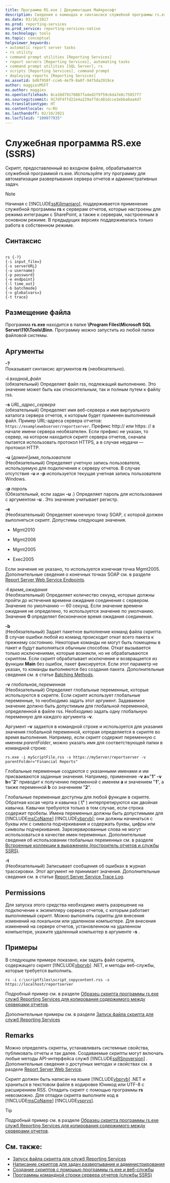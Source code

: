 ```yaml
---
title: Программа RS.exe | Документация Майкрософт
description: Сведения о командах и синтаксисе служебной программы rs.exe, которая обрабатывает сценарии, используемые для автоматизации развертывания сервера отчетов и административных задач.
ms.date: 03/16/2017
ms.prod: reporting-services
ms.prod_service: reporting-services-native
ms.technology: tools
ms.topic: conceptual
helpviewer_keywords:
- automatic report server tasks
- rs utility
- command prompt utilities [Reporting Services]
- report servers [Reporting Services], automating tasks
- command prompt utilities [SQL Server], rs
- scripts [Reporting Services], command prompt
- deploying reports [Reporting Services]
ms.assetid: bd6f958f-cce6-4e79-8a0f-9475da2919ce
author: maggiesMSFT
ms.author: maggies
ms.openlocfilehash: 8ca10d79178887fa4ed2f9f59c6da7e8c75057f7
ms.sourcegitcommit: 917df4ffd22e4a229af7dc481dcce3ebba0aa4d7
ms.translationtype: HT
ms.contentlocale: ru-RU
ms.lasthandoff: 02/10/2021
ms.locfileid: "100077935"
---
```

# <a name="rsexe-utility-ssrs"></a>Служебная программа RS.exe (SSRS)
  Скрипт, предоставленный во входном файле, обрабатывается служебной программой rs.exe. Используйте эту программу для автоматизации развертывания сервера отчетов и административных задач.  
  
> [!NOTE]  
>  Начиная с [!INCLUDE[ssKilimanjaro](../../includes/sskilimanjaro-md.md)], поддерживается применение служебной программы **rs** к серверам отчетов, которые настроены для режима интеграции с SharePoint, а также к серверам, настроенным в основном режиме. В предыдущих версиях поддерживалась только работа в собственном режиме.  
  
## <a name="syntax"></a>Синтаксис  
  
```  
  
rs {-?}  
{-i input_file=}  
{-s serverURL}  
{-u username}  
{-p password}  
{-e endpoint}  
{-l time_out}  
{-b batchmode}  
{-v globalvars=}  
{-t trace}  
```  
  
##  <a name="file-location"></a><a name="bkmk_filelocation"></a> Размещение файла  
 Программа **rs.exe** находится в папке **\Program Files\Microsoft SQL Server\110\Tools\Binn**. Программу можно запустить из любой папки файловой системы.  
  
##  <a name="arguments"></a><a name="bkmk_arguments"></a> Аргументы  
 **-?**  
 Показывает синтаксис аргументов **rs** (необязательно).  
  
 **-i** *входной_файл*  
 (обязательный) Определяет файл rss, подлежащий выполнению. Это значение может быть как относительным, так и полным путем к файлу rss.  
  
 **-s** *URL_адрес_сервера*  
 (обязательный) Определяет имя веб-сервера и имя виртуального каталога сервера отчетов, к которым будет применен выполняемый файл. Пример URL-адреса сервера отчетов: `https://examplewebserver/reportserver`. Префикс http:// или https: // в начале имени сервера необязателен. Если префикс не указан, то сервер, на котором находится скрипт сервера отчетов, сначала пытается использовать протокол HTTPS, а в случае неудачи — протокол HTTP.  
  
 **-u** [*домен*\\]*имя_пользователя*  
 (Необязательный) Определяет учетную запись пользователя, используемую для подключения к серверу отчетов. В случае отсутствия **-u** и **-p** используется текущая учетная запись пользователя Windows.  
  
 **-p** *пароль*  
 (Обязательный, если задан **-u** .) Определяет пароль для использования с аргументом **-u** . Это значение учитывает регистр.  
  
 **-e**  
 (Необязательный) Определяет конечную точку SOAP, с которой должен выполняться скрипт. Допустимы следующие значения.  
  
-   Mgmt2010  
  
-   Mgmt2006  
  
-   Mgmt2005  
  
-   Exec2005  
  
 Если значение не указано, то используется конечная точка Mgmt2005. Дополнительные сведения о конечных точках SOAP см. в разделе [Report Server Web Service Endpoints](../../reporting-services/report-server-web-service/methods/report-server-web-service-endpoints.md).  
  
 **-l** *время_ожидания*  
 (Необязательный) Определяет количество секунд, которые должны пройти до истечения времени ожидания соединения с сервером. Значение по умолчанию — 60 секунд. Если значение времени ожидания не определено, то используется значение по умолчанию. Значение **0** определяет бесконечное время ожидания соединения.  
  
 **-b**  
 (Необязательный) Задает пакетное выполнение команд файла скрипта. В случае ошибки любой из команд происходит откат всего пакета к прежнему состоянию. Некоторые команды не могут быть помещены в пакет и будут выполняться обычным способом. Откат вызывается только исключениями, которые возникли, но не обрабатываются скриптом. Если скрипт обрабатывает исключение и возвращается из функции **Main** без ошибок, пакет фиксируется. Если этот параметр не указан, то команды выполняются без создания пакета. Дополнительные сведения см. в статье [Batching Methods](../../reporting-services/report-server-web-service-net-framework-soap-headers/batching-methods.md).  
  
 **-v** *глобальная_переменная*  
 (Необязательный) Определяет глобальные переменные, которые используются в скрипте. Если скрипт использует глобальные переменные, то необходимо задать этот аргумент. Задаваемое значение должно быть допустимым для глобальной переменной, определенной в файле rss. Необходимо задать одну глобальную переменную для каждого аргумента **-v**.  
  
 Аргумент **–v** задается в командной строке и используется для указания значения глобальной переменной, которая определяется в скрипте во время выполнения. Например, если скрипт содержит переменную с именем *parentFolder*, можно указать имя для соответствующей папки в командной строке:  
  
 `rs.exe -i myScriptFile.rss -s https://myServer/reportserver -v parentFolder="Financial Reports"`  
  
 Глобальные переменные создаются с указанными именами и им присваиваются заданные значения. Например, применение **-v a=**"**1**" **-v b=**"**2**" приводит к получению переменной с именем **a** и значением "**1**", а также переменной **b** со значением "**2**".  
  
 Глобальные переменные доступны для любой функции в скрипте. Обратная косая черта и кавычка ( **\\"** ) интерпретируются как двойная кавычка. Кавычки требуются только в том случае, если строка содержит пробелы. Имена переменных должны быть допустимыми для [!INCLUDE[msCoName](../../includes/msconame-md.md)] [!INCLUDE[vbprvb](../../includes/vbprvb-md.md)]; они должны начинаться с буквы или с символа подчеркивания и содержать буквы, цифры или символы подчеркивания. Зарезервированные слова не могут использоваться в качестве имен переменных. Дополнительные сведения об использовании глобальных переменных см. в разделе [Встроенные коллекции в выражениях (построитель отчетов и службы SSRS)](../../reporting-services/report-design/built-in-collections-in-expressions-report-builder.md).  
  
 **-t**  
 (Необязательный) Записывает сообщения об ошибках в журнал трассировки. Этот аргумент не принимает значения. Дополнительные сведения см. в статье [Report Server Service Trace Log](../../reporting-services/report-server/report-server-service-trace-log.md).  
  
##  <a name="permissions"></a><a name="bkmk_permissions"></a> Permissions  
 Для запуска этого средства необходимо иметь разрешение на подключение к экземпляру сервера отчетов, с которым работает выполняемый скрипт. Можно выполнять скрипты для внесения изменений на локальном или удаленном компьютере. Для внесения изменений на сервере отчетов, установленном на удаленном компьютере, укажите удаленный компьютер в аргументе **-s** .  
  
##  <a name="examples"></a><a name="bkmk_examples"></a> Примеры  
 В следующем примере показано, как задать файл скрипта, содержащего скрипт [!INCLUDE[vbprvb](../../includes/vbprvb-md.md)] .NET, и методы веб-службы, которые требуется выполнить.  
  
```  
rs -i c:\scriptfiles\script_copycontent.rss -s https://localhost/reportserver  
```  
  
 Подробный пример см. в разделе [Образец скрипта программы rs.exe служб Reporting Services для копирования содержимого между серверами отчетов](../../reporting-services/tools/sample-reporting-services-rs-exe-script-to-copy-content-between-report-servers.md).  
  
 Дополнительные примеры см. в разделе [Запуск файла скрипта для служб Reporting Services](../../reporting-services/tools/run-a-reporting-services-script-file.md)  
  
## <a name="remarks"></a>Remarks  
 Можно определять скрипты, устанавливать системные свойства, публиковать отчеты и так далее. Создаваемые скрипты могут включать любые методы API-интерфейса служб [!INCLUDE[ssRSnoversion](../../includes/ssrsnoversion-md.md)] . Дополнительные сведения о доступных методах и свойствах см. в разделе [Report Server Web Service](../../reporting-services/report-server-web-service/report-server-web-service.md).  
  
 Скрипт должен быть написан на языке [!INCLUDE[vbprvb](../../includes/vbprvb-md.md)] .NET и храниться в текстовом файле в кодировке Юникод или UTF-8 с расширением RSS. Отладить скрипт с помощью программы **rs** невозможно. Для отладки скрипта выполните код в [!INCLUDE[msCoName](../../includes/msconame-md.md)] [!INCLUDE[vsprvs](../../includes/vsprvs-md.md)].  
  
> [!TIP]  
>  Подробный пример см. в разделе [Образец скрипта программы rs.exe служб Reporting Services для копирования содержимого между серверами отчетов](../../reporting-services/tools/sample-reporting-services-rs-exe-script-to-copy-content-between-report-servers.md).  
  
## <a name="see-also"></a>См. также:  
- [Запуск файла скрипта для служб Reporting Services](../../reporting-services/tools/run-a-reporting-services-script-file.md)   
- [Написание скриптов для задач развертывания и администрирования](../../reporting-services/tools/script-deployment-and-administrative-tasks.md)   
- [Создание скриптов с помощью программы rs.exe и веб-службы](../../reporting-services/tools/script-with-the-rs-exe-utility-and-the-web-service.md)   
- [Программы командной строки сервера отчетов (службы SSRS)](../../reporting-services/tools/report-server-command-prompt-utilities-ssrs.md)  
  
  
